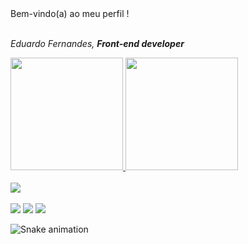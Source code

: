 <div align="start"> Bem-vindo(a) ao meu perfil ! </div>
<br>
<p align="start">
  <em>
   Eduardo Fernandes, <strong>Front-end developer</strong>
  </em>
</p>
  
 <div align="start">
   <a href="https://github.com/eduesf">
   <img height="180em" src="https://github-readme-stats.vercel.app/api?username=eduesf&show_icons=true&theme=tokyonight&include_all_commits=true&count_private=true"/>
   <img height="180em" src="https://github-readme-stats.vercel.app/api/top-langs/?username=eduesf&layout=compact&langs_count=6&theme=tokyonight"/>

</div>

<br>

<div align="start">
  <img src="https://skillicons.dev/icons?i=html,css,js,react,git,github"></img>
</div>
 
 <br>
 

<div align="start"> 
   <a target="_blank" href="https://www.linkedin.com/in/eduesf/" target="_blank"><img src="https://img.shields.io/badge/-LinkedIn-%230077B5?style=for-the-badge&logo=linkedin&logoColor=white" target="_blank"></a> 
   <a target="_blank" href="https://discord.com/channels/1007661709638512650/1013823304466964500" target="_blank"><img src="https://img.shields.io/badge/Discord-7289DA?style=for-the-badge&logo=discord&logoColor=white" target="_blank"></a>
   <a target="_blank" href="https://www.instagram.com/eduesf/" target="_blank"><img src="https://img.shields.io/badge/-Instagram-%23E4405F?style=for-the-badge&logo=instagram&logoColor=white" target="_blank"></a>
 
 
![Snake animation](https://github.com/devemdobro/devemdobro/blob/output/github-contribution-grid-snake.svg)

</div>
